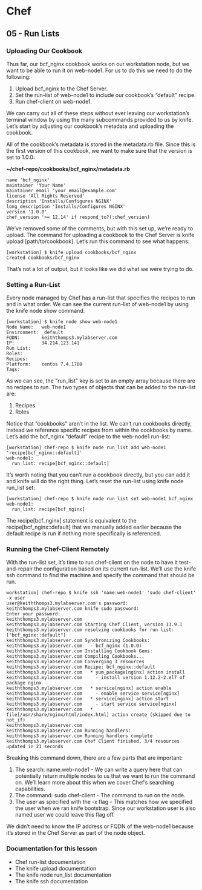 # Chef

## 05 - Run Lists

### Uploading Our Cookbook

Thus far, our bcf_nginx cookbook works on our workstation node, but we want to be able to run it on web-node1. For us to do this we need to do the following:

1. Upload bcf_nginx to the Chef Server.
2. Set the run-list of web-node1 to include our cookbook’s “default” recipe.
3. Run chef-client on web-node1.

We can carry out all of these steps without ever leaving our workstation’s terminal window by using the many subcommands provided to us by knife. Let’s start by adjusting our cookbook’s metadata and uploading the cookbook.

All of the cookbook’s metadata is stored in the metadata.rb file. Since this is the first version of this cookbook, we want to make sure that the version is set to 1.0.0:

**~/chef-repo/cookbooks/bcf_nginx/metadata.rb**
```
name 'bcf_nginx'
maintainer 'Your Name'
maintainer_email 'your_email@example.com'
license 'All Rights Reserved'
description 'Installs/Configures NGINX'
long_description 'Installs/Configures NGINX'
version '1.0.0'
chef_version '>= 12.14' if respond_to?(:chef_version)
```

We’ve removed some of the comments, but with this set up, we’re ready to upload. The command for uploading a cookbook to the Chef Server is knife upload [path/to/cookbook]. Let’s run this command to see what happens:

```
[workstation] $ knife upload cookbooks/bcf_nginx
Created cookbooks/bcf_nginx
```

That’s not a lot of output, but it looks like we did what we were trying to do.

### Setting a Run-List
Every node managed by Chef has a run-list that specifies the recipes to run and in what order. We can see the current run-list of web-node1 by using the knife node show command:

```
[workstation] $ knife node show web-node1
Node Name:   web-node1
Environment: _default
FQDN:        keiththomps3.mylabserver.com
IP:          34.214.123.141
Run List:
Roles:
Recipes:
Platform:    centos 7.4.1708
Tags:
```

As we can see, the "run_list" key is set to an empty array because there are no recipes to run. The two types of objects that can be added to the run-list are:
1. Recipes
2. Roles

Notice that “cookbooks” aren’t in the list. We can’t run cookbooks directly, instead we reference specific recipes from within the cookbooks by name. Let’s add the bcf_nginx “default” recipe to the web-node1 run-list:

```
[workstation] chef-repo $ knife node run_list add web-node1 'recipe[bcf_nginx::default]'
web-node1:
  run_list: recipe[bcf_nginx::default]
```

It’s worth noting that you can’t run a cookbook directly, but you can add it and knife will do the right thing. Let’s reset the run-list using knife node run_list set:

```
[workstation] chef-repo $ knife node run_list set web-node1 bcf_nginx
web-node1:
  run_list: recipe[bcf_nginx]
```

The recipe[bcf_nginx] statement is equivalent to the recipe[bcf_nginx::default] that we manually added earlier because the default recipe is run if nothing more specifically is referenced.

### Running the Chef-Client Remotely

With the run-list set, it’s time to run chef-client on the node to have it test-and-repair the configuration based on its current run-list. We’ll use the knife ssh command to find the machine and specify the command that should be run.

```
workstation] chef-repo $ knife ssh 'name:web-node1' 'sudo chef-client' -x user
user@keiththomps3.mylabserver.com's password:
keiththomps3.mylabserver.com knife sudo password:
Enter your password:
keiththomps3.mylabserver.com
keiththomps3.mylabserver.com Starting Chef Client, version 13.9.1
keiththomps3.mylabserver.com resolving cookbooks for run list: ["bcf_nginx::default"]
keiththomps3.mylabserver.com Synchronizing Cookbooks:
keiththomps3.mylabserver.com   - bcf_nginx (1.0.0)
keiththomps3.mylabserver.com Installing Cookbook Gems:
keiththomps3.mylabserver.com Compiling Cookbooks...
keiththomps3.mylabserver.com Converging 3 resources
keiththomps3.mylabserver.com Recipe: bcf_nginx::default
keiththomps3.mylabserver.com   * yum_package[nginx] action install
keiththomps3.mylabserver.com     - install version 1.12.2-2.el7 of package nginx
keiththomps3.mylabserver.com   * service[nginx] action enable
keiththomps3.mylabserver.com     - enable service service[nginx]
keiththomps3.mylabserver.com   * service[nginx] action start
keiththomps3.mylabserver.com     - start service service[nginx]
keiththomps3.mylabserver.com   * file[/usr/share/nginx/html/index.html] action create (skipped due to not_if)
keiththomps3.mylabserver.com
keiththomps3.mylabserver.com Running handlers:
keiththomps3.mylabserver.com Running handlers complete
keiththomps3.mylabserver.com Chef Client finished, 3/4 resources updated in 21 seconds
```

Breaking this command down, there are a few parts that are important:

1. The search: name:web-node1 - We can write a query here that can potentially return multiple nodes to us that we want to run the command on. We’ll learn more about this when we cover Chef’s searching capabilities.
2. The command: sudo chef-client - The command to run on the node.
3. The user as specified with the -x flag - This matches how we specified the user when we ran knife bootstrap. Since our workstation user is also named user we could leave this flag off.

We didn’t need to know the IP address or FQDN of the web-node1 because it’s stored in the Chef Server as part of the node object.

### Documentation for this lesson

- Chef run-list documentation
- The knife upload documentation
- The knife node run_list documentation
- The knife ssh documentation
